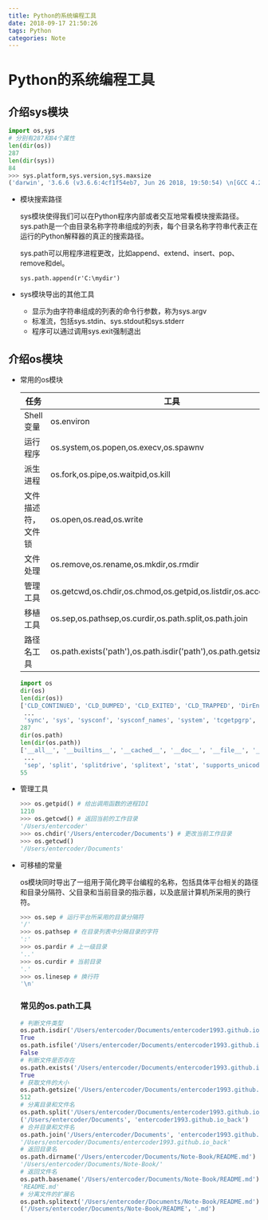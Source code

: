 ```yaml
---
title: Python的系统编程工具
date: 2018-09-17 21:50:26
tags: Python
categories: Note
---
```


# Python的系统编程工具

<!--more-->

## 介绍sys模块

```python
import os,sys
# 分别有287和84个属性
len(dir(os))
287
len(dir(sys))
84
>>> sys.platform,sys.version,sys.maxsize
('darwin', '3.6.6 (v3.6.6:4cf1f54eb7, Jun 26 2018, 19:50:54) \n[GCC 4.2.1 Compatible Apple LLVM6.0 (clang-600.0.57)]', 9223372036854775807)
```

* 模块搜索路径

    sys模块使得我们可以在Python程序内部或者交互地常看模块搜索路径。sys.path是一个由目录名称字符串组成的列表，每个目录名称字符串代表正在运行的Python解释器的真正的搜索路径。

    sys.path可以用程序进程更改，比如append、extend、insert、pop、remove和del。

    `sys.path.append(r'C:\mydir')`

* sys模块导出的其他工具

    * 显示为由字符串组成的列表的命令行参数，称为sys.argv
    * 标准流，包括sys.stdin、sys.stdout和sys.stderr
    * 程序可以通过调用sys.exit强制退出

## 介绍os模块

* 常用的os模块

  | 任务               | 工具                                                         |
  | ------------------ | ------------------------------------------------------------ |
  | Shell变量          | os.environ                                                   |
  | 运行程序           | os.system,os.popen,os.execv,os.spawnv                        |
  | 派生进程           | os.fork,os.pipe,os.waitpid,os.kill                           |
  | 文件描述符，文件锁 | os.open,os.read,os.write                                     |
  | 文件处理           | os.remove,os.rename,os.mkdir,os.rmdir                        |
  | 管理工具           | os.getcwd,os.chdir,os.chmod,os.getpid,os.listdir,os.access   |
  | 移植工具           | os.sep,os.pathsep,os.curdir,os.path.split,os.path.join       |
  | 路径名工具         | os.path.exists('path'),os.path.isdir('path'),os.path.getsize('path') |

  ```python
  import os
  dir(os)
  len(dir(os))
  ['CLD_CONTINUED', 'CLD_DUMPED', 'CLD_EXITED', 'CLD_TRAPPED', 'DirEntry', 'EX_CANTCREAT', 'EX_CONFIG', 'EX_DATAERR', 'EX_IOERR', 'EX_NOHOST', 'EX_NOINPUT', 
   ...
   'sync', 'sys', 'sysconf', 'sysconf_names', 'system', 'tcgetpgrp', 'tcsetpgrp', 'terminal_size', 'times', 'times_result', 'truncate', 'ttyname', 'umask', 'uname', 'uname_result', 'unlink', 'unsetenv', 'urandom', 'utime', 'wait', 'wait3', 'wait4', 'waitpid', 'walk', 'write', 'writev']
  287
  dir(os.path)
  len(dir(os.path))
  ['__all__', '__builtins__', '__cached__', '__doc__', '__file__', '__loader__', '__name__', '__package__', '__spec__', '_get_sep', '_joinrealpath', '_varprog', 
   ...
   'sep', 'split', 'splitdrive', 'splitext', 'stat', 'supports_unicode_filenames', 'sys']
  55
  ```

* 管理工具

  ```python
  >>> os.getpid() # 给出调用函数的进程IDI
  1210
  >>> os.getcwd() # 返回当前的工作目录
  '/Users/entercoder'
  >>> os.chdir('/Users/entercoder/Documents') # 更改当前工作目录
  >>> os.getcwd()
  '/Users/entercoder/Documents'
  ```

* 可移植的常量

  os模块同时导出了一组用于简化跨平台编程的名称，包括具体平台相关的路径和目录分隔符、父目录和当前目录的指示器，以及底层计算机所采用的换行符。

  ```python
  >>> os.sep # 运行平台所采用的目录分隔符
  '/'
  >>> os.pathsep # 在目录列表中分隔目录的字符
  ':'
  >>> os.pardir # 上一级目录
  '..'
  >>> os.curdir # 当前目录
  '.'
  >>> os.linesep # 换行符
  '\n'
  ```

  ### 常见的os.path工具

  ```python
  # 判断文件类型
  os.path.isdir('/Users/entercoder/Documents/entercoder1993.github.io_back')
  True
  os.path.isfile('/Users/entercoder/Documents/entercoder1993.github.io_back')
  False
  # 判断文件是否存在
  os.path.exists('/Users/entercoder/Documents/entercoder1993.github.io_back')
  True
  # 获取文件的大小
  os.path.getsize('/Users/entercoder/Documents/entercoder1993.github.io_back')
  512
  # 分离目录和文件名
  os.path.split('/Users/entercoder/Documents/entercoder1993.github.io_back') 
  ('/Users/entercoder/Documents', 'entercoder1993.github.io_back')
  # 合并目录和文件名
  os.path.join('/Users/entercoder/Documents', 'entercoder1993.github.io_back')
  '/Users/entercoder/Documents/entercoder1993.github.io_back'
  # 返回目录名
  os.path.dirname('/Users/entercoder/Documents/Note-Book/README.md')
  '/Users/entercoder/Documents/Note-Book/'
  # 返回文件名
  os.path.basename('/Users/entercoder/Documents/Note-Book/README.md')
  'README.md'
  # 分离文件的扩展名
  os.path.splitext('/Users/entercoder/Documents/Note-Book/README.md')
  ('/Users/entercoder/Documents/Note-Book/README'，'.md')
  ```


